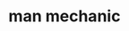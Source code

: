---
layout: people&body
title: man mechanic
emoji: man_mechanic
permalink: 👨‍🔧.html
image: assets/img/3moji/man_mechanic.png
---